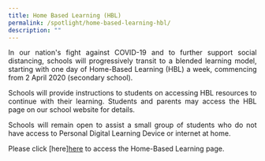 ```yaml
---
title: Home Based Learning (HBL)
permalink: /spotlight/home-based-learning-hbl/
description: ""
---
```

<p style="text-align: justify;">In our nation's fight against COVID-19 and to further support social distancing, schools will progressively transit to a blended learning model, starting with one day of Home-Based Learning (HBL) a week, commencing from 2 April 2020 (secondary school).</p>

<p style="text-align: justify;">Schools will provide instructions to students on accessing HBL resources to continue with their learning. Students and parents may access the HBL page on our school website for details.</p>

<p style="text-align: justify;">Schools will remain open to assist a small group of students who do not have access to Personal Digital Learning Device or internet at home.</p>


Please click [here]<a href="/students-and-parents/home-based-learning-hbl" target="_blank">here</a> to access the Home-Based Learning page.